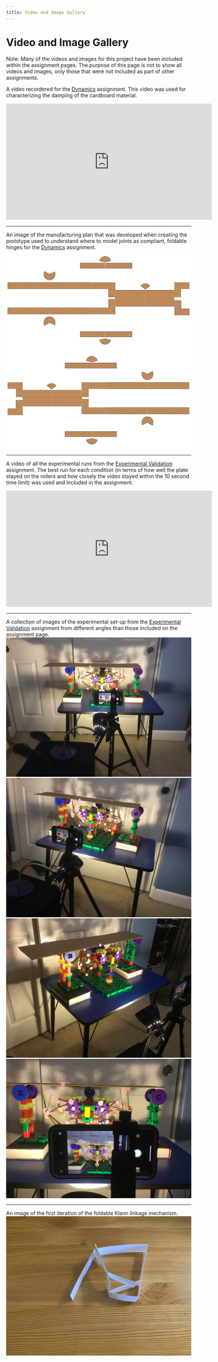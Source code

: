 ```yaml
---
title: Video and Image Gallery
---
```



# Video and Image Gallery

Note: Many of the videos and images for this project have been included within the assignment pages. The purpose of this page is not to show all videos and images, only those that were not included as part of other assignments.
   

A video recordered for the [Dynamics](https://nbviewer.jupyter.org/url/arnoldjames98.github.io/systemDynamicsAll.ipynb) assignment. This video was used for characterizing the damping of the cardboard material.
<iframe width="560" height="315" src="https://www.youtube.com/embed/d1bHW5DcUlE" frameborder="0" allow="accelerometer; autoplay; clipboard-write; encrypted-media; gyroscope; picture-in-picture" allowfullscreen></iframe>

---

An image of the manufacturing plan that was developed when creating the prototype used to understand where to model joints as compliant, foldable hinges for the [Dynamics](https://nbviewer.jupyter.org/url/arnoldjames98.github.io/systemDynamicsAll.ipynb) assignment.
![alt_text](images/fourLegs.png)

---

A video of all the experimental runs from the [Experimental Validation](https://nbviewer.jupyter.org/url/arnoldjames98.github.io/dataCollection.ipynb) assignment. The best run for each condition (in terms of how well the plate stayed on the rollers and how closely the video stayed within the 10 second time limit) was used and included in the assignment.
<iframe width="560" height="315" src="https://www.youtube.com/embed/yYm5BFoyL08" frameborder="0" allow="accelerometer; autoplay; clipboard-write; encrypted-media; gyroscope; picture-in-picture" allowfullscreen></iframe>

---

A collection of images of the experimental set-up from the [Experimental Validation](https://nbviewer.jupyter.org/url/arnoldjames98.github.io/dataCollection.ipynb) assignment from different angles than those included on the assignment page.
![alt_text](images/IMG_0104.jpeg)
![alt_text](images/IMG_0105.jpeg)
![alt_text](images/IMG_0106.jpeg)
![alt_text](images/IMG_0107.jpeg)

---

An image of the first iteration of the foldable Klann linkage mechanism.
![alt_text](images/IMG_4301.jpeg)
